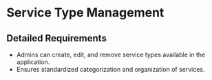 # Service Type Management

## Detailed Requirements
- Admins can create, edit, and remove service types available in the application.
- Ensures standardized categorization and organization of services.
